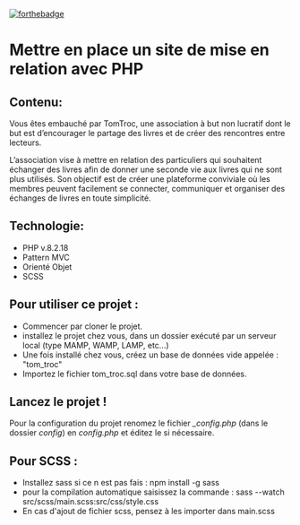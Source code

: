 [![forthebadge](https://forthebadge.com/images/badges/powered-by-coffee.svg)](https://forthebadge.com)

# Mettre en place un site de mise en relation avec PHP

## Contenu:

Vous êtes embauché par TomTroc, une association à but non lucratif dont le but est d’encourager le partage des livres et de créer des rencontres entre lecteurs.

L’association vise à mettre en relation des particuliers qui souhaitent échanger des livres afin de donner une seconde vie aux livres qui ne sont plus utilisés. Son objectif est de créer une plateforme conviviale où les membres peuvent facilement se connecter, communiquer et organiser des échanges de livres en toute simplicité.

## Technologie:

-   PHP v.8.2.18
-   Pattern MVC
-   Orienté Objet
-   SCSS

## Pour utiliser ce projet :

-   Commencer par cloner le projet.
-   installez le projet chez vous, dans un dossier exécuté par un serveur local (type MAMP, WAMP, LAMP, etc...)
-   Une fois installé chez vous, créez un base de données vide appelée : "tom_troc"
-   Importez le fichier tom_troc.sql dans votre base de données.

## Lancez le projet !

Pour la configuration du projet renomez le fichier _\_config.php_ (dans le dossier _config_) en _config.php_ et éditez le si nécessaire.

## Pour SCSS :

-   Installez sass si ce n est pas fais : npm install -g sass
-   pour la compilation automatique saisissez la commande : sass --watch src/scss/main.scss:src/css/style.css
-   En cas d'ajout de fichier scss, pensez à les importer dans main.scss

